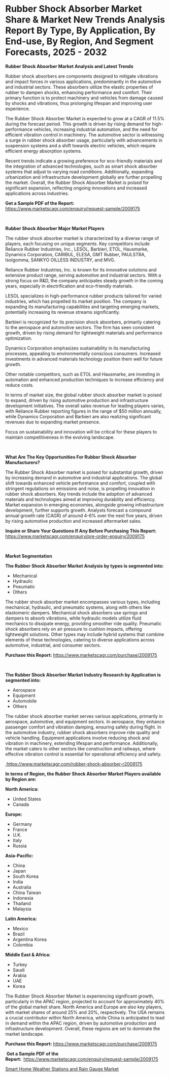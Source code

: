 <p><h1>Rubber Shock Absorber Market Share & Market New Trends Analysis Report By Type, By Application, By End-use, By Region, And Segment Forecasts, 2025 - 2032</h1></p><p><strong>Rubber Shock Absorber Market Analysis and Latest Trends</strong></p>
<p><p>Rubber shock absorbers are components designed to mitigate vibrations and impact forces in various applications, predominantly in the automotive and industrial sectors. These absorbers utilize the elastic properties of rubber to dampen shocks, enhancing performance and comfort. Their primary function is to protect machinery and vehicles from damage caused by shocks and vibrations, thus prolonging lifespan and improving user experience.</p><p>The Rubber Shock Absorber Market is expected to grow at a CAGR of 11.5% during the forecast period. This growth is driven by rising demand for high-performance vehicles, increasing industrial automation, and the need for efficient vibration control in machinery. The automotive sector is witnessing a surge in rubber shock absorber usage, particularly with advancements in suspension systems and a shift towards electric vehicles, which require efficient energy absorption systems.</p><p>Recent trends indicate a growing preference for eco-friendly materials and the integration of advanced technologies, such as smart shock absorber systems that adjust to varying road conditions. Additionally, expanding urbanization and infrastructure development globally are further propelling the market. Overall, the Rubber Shock Absorber Market is poised for significant expansion, reflecting ongoing innovations and increased applications across industries.</p></p>
<p><strong>Get a Sample PDF of the Report:&nbsp;</strong> <a href="https://www.marketscagr.com/enquiry/request-sample/2009175?utm_campaign=2770&utm_medium=2&utm_source=Github&utm_content=ia&utm_term=10042025&utm_id=rubber-shock-absorber">https://www.marketscagr.com/enquiry/request-sample/2009175</a></p>
<p>&nbsp;</p>
<p><strong>Rubber Shock Absorber Major Market Players</strong></p>
<p><p>The rubber shock absorber market is characterized by a diverse range of players, each focusing on unique segments. Key competitors include Reliance Rubber Industries, Inc., LESOL, Barbieri, ETOL, Hausmarke, Dynamics Corporation, CARIBUL, ELESA, GMT Rubber, PAULSTRA, Isolgomma, SANKYO OILLESS INDUSTRY, and MVG.</p><p>Reliance Rubber Industries, Inc. is known for its innovative solutions and extensive product range, serving automotive and industrial sectors. With a strong focus on R&D, the company anticipates steady growth in the coming years, especially in electrification and eco-friendly materials.</p><p>LESOL specializes in high-performance rubber products tailored for varied industries, which has propelled its market position. The company is expanding its manufacturing capabilities and targeting emerging markets, potentially increasing its revenue streams significantly.</p><p>Barbieri is recognized for its precision shock absorbers, primarily catering to the aerospace and automotive sectors. The firm has seen consistent growth, driven by rising demand for lightweight materials and performance optimization.</p><p>Dynamics Corporation emphasizes sustainability in its manufacturing processes, appealing to environmentally conscious consumers. Increased investments in advanced materials technology position them well for future growth.</p><p>Other notable competitors, such as ETOL and Hausmarke, are investing in automation and enhanced production techniques to increase efficiency and reduce costs.</p><p>In terms of market size, the global rubber shock absorber market is poised to expand, driven by rising automotive production and infrastructure development initiatives. The overall sales revenue for leading players varies, with Reliance Rubber reporting figures in the range of $50 million annually, while Dynamics Corporation and Barbieri are also realizing significant revenues due to expanding market presence.</p><p>Focus on sustainability and innovation will be critical for these players to maintain competitiveness in the evolving landscape.</p></p>
<p>&nbsp;</p>
<p><strong>What Are The Key Opportunities For Rubber Shock Absorber Manufacturers?</strong></p>
<p><p>The Rubber Shock Absorber market is poised for substantial growth, driven by increasing demand in automotive and industrial applications. The global shift towards enhanced vehicle performance and comfort, coupled with stringent regulations on emissions and noise, is propelling innovation in rubber shock absorbers. Key trends include the adoption of advanced materials and technologies aimed at improving durability and efficiency. Market expansion in emerging economies, alongside growing infrastructure development, further supports growth. Analysts forecast a compound annual growth rate (CAGR) of around 4-6% over the next five years, driven by rising automotive production and increased aftermarket sales.</p></p>
<p><strong>Inquire or Share Your Questions If Any Before Purchasing This Report:</strong> <a href="https://www.marketscagr.com/enquiry/pre-order-enquiry/2009175?utm_campaign=2770&utm_medium=2&utm_source=Github&utm_content=ia&utm_term=10042025&utm_id=rubber-shock-absorber">https://www.marketscagr.com/enquiry/pre-order-enquiry/2009175</a></p>
<p>&nbsp;</p>
<p><strong>Market Segmentation</strong></p>
<p><strong>The Rubber Shock Absorber Market Analysis by types is segmented into:</strong></p>
<p><ul><li>Mechanical</li><li>Hydraulic</li><li>Pneumatic</li><li>Others</li></ul></p>
<p><p>The rubber shock absorber market encompasses various types, including mechanical, hydraulic, and pneumatic systems, along with others like elastomeric dampers. Mechanical shock absorbers use springs and dampers to absorb vibrations, while hydraulic models utilize fluid mechanics to dissipate energy, providing smoother ride quality. Pneumatic shock absorbers rely on air pressure to cushion impacts, offering lightweight solutions. Other types may include hybrid systems that combine elements of these technologies, catering to diverse applications across automotive, industrial, and consumer sectors.</p></p>
<p><strong>Purchase this Report:&nbsp;</strong><a href="https://www.marketscagr.com/purchase/2009175?utm_campaign=2770&utm_medium=2&utm_source=Github&utm_content=ia&utm_term=10042025&utm_id=rubber-shock-absorber">https://www.marketscagr.com/purchase/2009175</a></p>
<p>&nbsp;</p>
<p><strong>The Rubber Shock Absorber Market Industry Research by Application is segmented into:</strong></p>
<p><ul><li>Aerospace</li><li>Equipment</li><li>Automobile</li><li>Others</li></ul></p>
<p><p>The rubber shock absorber market serves various applications, primarily in aerospace, automotive, and equipment sectors. In aerospace, they enhance passenger comfort and vibration damping, ensuring safety during flight. In the automotive industry, rubber shock absorbers improve ride quality and vehicle handling. Equipment applications involve reducing shock and vibration in machinery, extending lifespan and performance. Additionally, the market caters to other sectors like construction and railways, where effective vibration control is essential for operational efficiency and safety.</p></p>
<p><a href="https://www.marketscagr.com/rubber-shock-absorber-r2009175?utm_campaign=2770&utm_medium=2&utm_source=Github&utm_content=ia&utm_term=10042025&utm_id=rubber-shock-absorber">&nbsp;https://www.marketscagr.com/rubber-shock-absorber-r2009175</a></p>
<p><strong>In terms of Region, the Rubber Shock Absorber Market Players available by Region are:</strong></p>
<p>
    <p> <strong> North America: </strong>
        <ul>
            <li>United States</li>
            <li>Canada</li>
        </ul>
        </p> 
    <p> <strong> Europe: </strong>
        <ul>
            <li>Germany</li>
            <li>France</li>
            <li>U.K.</li>
            <li>Italy</li>
            <li>Russia</li>
        </ul>
        </p> 
    <p> <strong> Asia-Pacific: </strong>
        <ul>
            <li>China</li>
            <li>Japan</li>
            <li>South Korea</li>
            <li>India</li>
            <li>Australia</li>
            <li>China Taiwan</li>
            <li>Indonesia</li>
            <li>Thailand</li>
            <li>Malaysia</li>
        </ul>
        </p> 
    <p> <strong> Latin America: </strong>
        <ul>
            <li>Mexico</li>
            <li>Brazil</li>
            <li>Argentina Korea</li>
            <li>Colombia</li>
        </ul>
        </p> 
    <p> <strong> Middle East & Africa: </strong>
        <ul>
            <li>Turkey</li>
            <li>Saudi</li>
            <li>Arabia</li>
            <li>UAE</li>
            <li>Korea</li>
        </ul>
    </p>
    </p>
<p><p>The Rubber Shock Absorber Market is experiencing significant growth, particularly in the APAC region, projected to account for approximately 40% of the global market share. North America and Europe are also key players, with market shares of around 25% and 20%, respectively. The USA remains a crucial contributor within North America, while China is anticipated to lead in demand within the APAC region, driven by automotive production and infrastructure development. Overall, these regions are set to dominate the market landscape.</p></p>
<p><strong>Purchase this Report: </strong><a href="https://www.marketscagr.com/purchase/2009175?utm_campaign=2770&utm_medium=2&utm_source=Github&utm_content=ia&utm_term=10042025&utm_id=rubber-shock-absorber">https://www.marketscagr.com/purchase/2009175</a></p>
<p>&nbsp;<strong>Get a Sample PDF of the Report:&nbsp;&nbsp;</strong><a href="https://www.marketscagr.com/enquiry/request-sample/2009175?utm_campaign=2770&utm_medium=2&utm_source=Github&utm_content=ia&utm_term=10042025&utm_id=rubber-shock-absorber">https://www.marketscagr.com/enquiry/request-sample/2009175</a></p>
<p><strong></strong></p>
<p><p><a href="https://github.com/lefiobakali/Market-Research-Report-List-1/blob/main/smart-home-weather-stations-and-rain-gauge-market.md?utm_campaign=2770&utm_medium=2&utm_source=Github&utm_content=ia&utm_term=10042025&utm_id=rubber-shock-absorber">Smart Home Weather Stations and Rain Gauge Market</a></p></p>